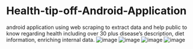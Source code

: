 # Health-tip-off-Android-Application
android application using web scraping to extract data and help public to know regarding health including over  30 plus disease’s description, diet information, enriching internal data.
![image](https://user-images.githubusercontent.com/75332947/190313111-c807ca35-1336-4ba0-8e94-f377ae44b218.png)
![image](https://user-images.githubusercontent.com/75332947/190313231-764df5eb-d187-4b93-ab2d-5a9d954d3028.png)
![image](https://user-images.githubusercontent.com/75332947/190313291-cc24e601-0f62-402b-af57-7e26fc6401b8.png)
![image](https://user-images.githubusercontent.com/75332947/190313523-d50a34f3-0868-4087-b0bf-67920fe39c83.png)
